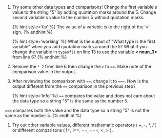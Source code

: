 1. Try some other data types and comparisons! Change the first variable's value to the string "5" by adding quotation marks around the 5.  Change second variable's value to the number 5 without quotation marks.

    {% hint style='tip' %}
The value of a variable is to the right of the '=' sign.
    {% endhint %}

    {% hint style='working' %}
What is the output of "What type is the first variable" when you add quotation marks around the 5? What if you change the variable in `typeof()` on line 13 to use the variable **< noun_3>** from line 6?
    {% endhint %}

1. Remove the `* 2` from line 6 then change the `>` to `==`. Make note of the comparison value in the output.

1. After reviewing the comparison with `==`, change it to `===`.  How is the output different from the `==` comparison in the previous step?

    {% hint style='info' %}
`==` compares the value and does not care about the data type so a string "5" is the same as the number 5.  

`===` compares both the value and the data type so a string "5" is not the same as the number 5.
    {% endhint %}

1. Try out other variable values, different mathematic operators ( +, -, *, / ) or different comparisons ( !=, !==, ==, ===, <, > ).  


